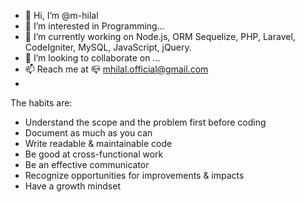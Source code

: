 - 👋 Hi, I’m @m-hilal
- 👀 I’m interested in Programming...
- 🌱 I’m currently working on Node.js, ORM Sequelize, PHP, Laravel, CodeIgniter, MySQL, JavaScript, jQuery.
- 💞️ I’m looking to collaborate on ...
- 📫 Reach me at :mailbox_closed: mhilal.official@gmail.com
- 

The habits are:
- Understand the scope and the problem first before coding
- Document as much as you can
- Write readable & maintainable code
- Be good at cross-functional work
- Be an effective communicator
- Recognize opportunities for improvements & impacts
- Have a growth mindset
